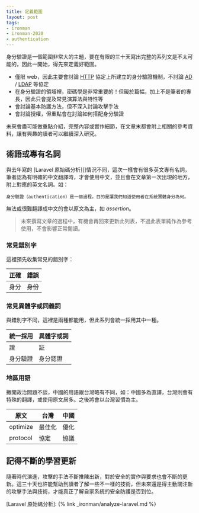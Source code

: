 ```yaml
---
title: 定義範圍
layout: post
tags:
- ironman
- ironman-2020
- authentication
---
```


身分驗證是一個範圍非常大的主題，要在有限的三十天寫出完整的系列文是不太可能的，因此一開始，得先來定義好範圍。

* 僅限 web，因此主要會討論 [HTTP][] 協定上所建立的身分驗證機制，不討論 [AD][] / [LDAP][] 等協定
* 在身分驗證的領域裡，密碼學是非常重要的！但礙於篇幅，加上不是筆者的專長，因此只會提及常見演算法與特性等
* 會討論基本防護方法，但不深入討論攻擊手法
* 會討論授權，但重點會在討論如何搭配身分驗證

未來會盡可能做重點介紹，完整內容或實作細節，在文章末都會附上相關的參考資料，讓有興趣的讀者可以繼續深入研究。

## 術語或專有名詞

與去年寫的 [Laravel 原始碼分析][]情況不同，這次一樣會有很多英文專有名詞，筆者認為有明確的中文翻譯時，才會使用中文，並且會在文章第一次出現的地方，附上對應的英文名詞。如：

```
身分驗證（authentication）是一個過程，目的是讓我們知道使用者在系統實體身分為何。
```

無法或很難翻譯成中文的會以原文為主，如 *assertion*。

> 未來撰寫文章的過程中，有機會再回來更新此列表，不過此表單純作為參考使用，不會影響正常閱讀。

### 常見錯別字

這裡預先收集常見的錯別字：

| 正確 | 錯誤 |
| --- | --- |
| 身分 | ~~身份~~ |

### 常見異體字或同義詞

與錯別字不同，這裡是兩種都能用，但此系列會統一採用其中一種。

| 統一採用 | 異體字或詞 |
| --- | --- |
| 證 | 証 |
| 身分驗證 | 身分認證 |

### 地區用語

撇開政治問題不談，中國的用語跟台灣略有不同，如：中國多為直譯，台灣則會有特殊的翻譯，或使用原文居多。之後將會以台灣習慣為主。

| 原文 | 台灣 | 中國 |
| --- | --- | --- |
| optimize | 最佳化 | 優化 |
| protocol | 協定 | 協議 |

## 記得不斷的學習更新

隨著時代演進，攻擊的手法不斷推陳出新，對於安全的實作與要求也會不斷的更新。這三十天也許能幫助到讀者了解一些不一樣的技術，但未來還是得主動關注新的攻擊手法與技術，才能真正了解自家系統的安全防護是否到位。

[HTTP]: https://tools.ietf.org/html/rfc2616
[AD]: https://en.wikipedia.org/wiki/Active_Directory
[LDAP]: https://en.wikipedia.org/wiki/Lightweight_Directory_Access_Protocol

[Laravel 原始碼分析]: {% link _ironman/analyze-laravel.md %}
